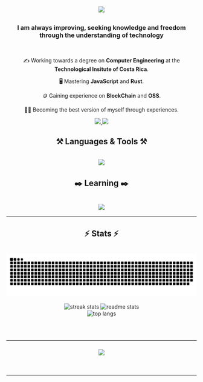 
<h1 align="center">
    <img src="https://readme-typing-svg.herokuapp.com/?font=Quicksand&color=D5CEC1&size=35&center=true&vCenter=true&width=500&height=70&duration=3500&lines=Hey+There!+👋;+I'm+Matthew!;Enjoy+my+GitHub!;" />
</h1>

<h3 align="center">I am always improving, seeking knowledge and freedom through the understanding of technology</h3>

<br/>

<div align="center">
    
✍️ Working towards a degree on **Computer Engineering** at the **Technological Insitute of Costa Rica**.
    
🖥️ Mastering **JavaScript** and **Rust**.
    
🪙 Gaining experience on **BlockChain** and **OSS**.
    
🏋️‍♂️ Becoming the best version of myself through experiences.

</div>
<div align="center"> 
  <a href="mailto:masa=nroje06@gmail.com">
    <img src="https://img.shields.io/badge/Gmail-333333?style=for-the-badge&logo=gmail&logoColor=red" />
  </a>
    <a href="https://X.com/" target="_blank">
    <img src="https://img.shields.io/twitter/follow/MattCS06?style=for-the-badge&logo=X&labelColor=blue&color=blue" target="_blank" />
  </a>

  <h2 align="center">⚒️ Languages & Tools ⚒️</h2>
<br/>
<div align="center">
    <img src="https://skillicons.dev/icons?i=html,vscode,github,python" />

  <h2 align="center">✒️ Learning ✒️</h2>
<br/>
<div align="center">
    <img src="https://skillicons.dev/icons?i=javascript,rust" />

<br/>
<hr/>

<h2 align="center">⚡ Stats ⚡</h2>
<br>
<div align="center">
<img  src="https://raw.githubusercontent.com/MattCS2006/MattCS2006/output/github-contribution-grid-snake.svg" alt="contribution graph" />
</div>

<br>
<div align=center>
  <img width=390 src="https://github-readme-streak-stats-salesp07.vercel.app/?user=MattCS2006&count_private=true&theme=react&border_radius=10" alt="streak stats"/>
  <img width=390 src="https://github-readme-stats-salesp07.vercel.app/api?username=MattCS2006&count_private=true&show_icons=true&theme=react&rank_icon=github&border_radius=10" alt="readme stats" />
  <br/>
  <img width=325 align="center" src="https://github-readme-stats-salesp07.vercel.app/api/top-langs/?username=MattCS2006&hide=HTML&langs_count=8&layout=compact&theme=react&border_radius=10&size_weight=0.5&count_weight=0.5&exclude_repo=github-readme-stats" alt="top langs" />
</div>

<br/><br/>
<hr/>


<h3 align="center">
    <img src="https://readme-typing-svg.herokuapp.com/?font=Quicksand&color=D5CEC1&size=35&center=true&vCenter=true&width=500&height=70&duration=3500&lines=Reach+me+out+on+X;'til+next+time!👋;" />
</h3>

<br/>
<hr/>
